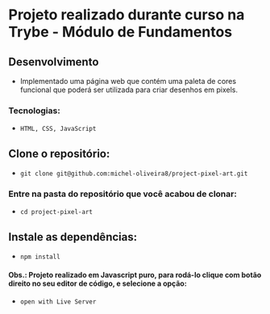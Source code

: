 # Projeto realizado durante curso na Trybe - Módulo de Fundamentos

## Desenvolvimento

- Implementado uma página web que contém uma paleta de cores funcional que poderá ser utilizada para criar desenhos em pixels.


### Tecnologias:

  - `HTML, CSS, JavaScript`


## Clone o repositório:
  - `git clone git@github.com:michel-oliveira8/project-pixel-art.git`
 
### Entre na pasta do repositório que você acabou de clonar:
  - `cd project-pixel-art`

## Instale as dependências:
 - `npm install`

#### Obs.: Projeto realizado em Javascript puro, para rodá-lo clique com botão direito no seu editor de código, e selecione a opção:
- `open with Live Server`
